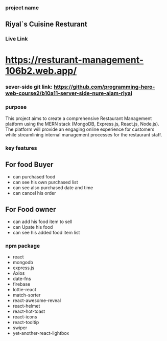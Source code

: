 ### project name
## Riyal`s Cuisine Resturant

### Live Link
# https://resturant-management-106b2.web.app/

### sever-side git link: https://github.com/programming-hero-web-course2/b10a11-server-side-nure-alam-riyal
### purpose 
This project aims to create a comprehensive Restaurant Management platform using the MERN stack (MongoDB, Express.js, React.js, Node.js). The platform will provide an engaging online experience for customers while streamlining internal management processes for the restaurant staff.

### key features
## For food Buyer
  * can purchased food
  * can see his own purchased list
  * can see also purchased date and time 
  * can cancel his order
## For Food owner
  * can add his food item to sell
  * can Upate his food
  * can see his added food item list
### npm package
   * react
   * mongodb
   * express.js
   * Axios
   * date-fns
   * firebase
   * lottie-react
   * match-sorter
   * react-awesome-reveal
   * react-helmet
   * react-hot-toast
   * react-icons
   * react-tooltip
   * swiper
   * yet-another-react-lightbox


